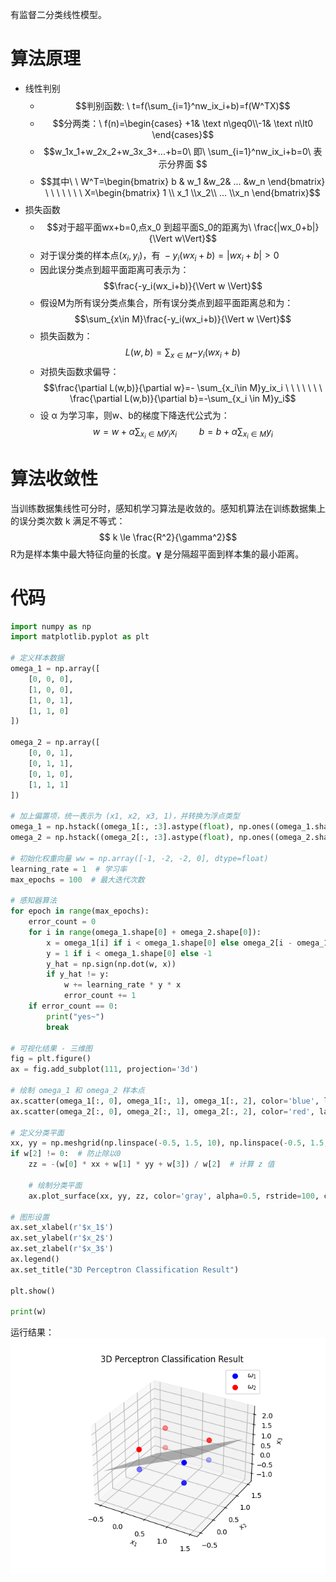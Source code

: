 有监督二分类线性模型。
# 算法原理

+ 线性判别
	+ $$判别函数: \ t=f(\sum_{i=1}^nw_ix_i+b)=f(W^TX)$$
	+ $$分两类：\ f(n)=\begin{cases} +1& \text n\geq0\\-1& \text n\lt0 \end{cases}$$
	+ $$w_1x_1+w_2x_2+w_3x_3+...+b=0\  即\ \sum_{i=1}^nw_ix_i+b=0\ 表示分界面 $$
	+ $$其中\ \ W^T=\begin{bmatrix} b & w_1 &w_2& ... &w_n \end{bmatrix} \ \ \ \ \ \ \ X=\begin{bmatrix} 1 \\ x_1 \\x_2\\ ... \\x_n \end{bmatrix}$$
+ 损失函数
	+ $$对于超平面wx+b=0,点x_0 到超平面S_0的距离为\ \frac{|wx_0+b|}{\Vert w\Vert}$$
	+ 对于误分类的样本点$(x_i,y_i)$，有$\ -y_i(wx_i+b) = |wx_i+b| \gt 0$
	+ 因此误分类点到超平面距离可表示为：$$\frac{-y_i(wx_i+b)}{\Vert w \Vert}$$
	+ 假设M为所有误分类点集合，所有误分类点到超平面距离总和为：$$\sum_{x\in M}\frac{-y_i(wx_i+b)}{\Vert w \Vert}$$
	+ 损失函数为：$$L(w,b)=\sum_{x\in M} {-y_i(wx_i+b)}$$
	+ 对损失函数求偏导：$$\frac{\partial L(w,b)}{\partial w}=- \sum_{x_i\in M}y_ix_i \ \ \ \ \ \ \  \frac{\partial L(w,b)}{\partial b}=-\sum_{x_i \in M}y_i$$
	+ 设 α 为学习率，则w、b的梯度下降迭代公式为：$$w=w+\alpha \sum_{x_i \in M}y_ix_i \ \ \ \ \ \ \ \ \  b=b+\alpha \sum_{x_i \in M}y_i$$


# 算法收敛性
当训练数据集线性可分时，感知机学习算法是收敛的。感知机算法在训练数据集上的误分类次数 k 满足不等式：$$ k \le \frac{R^2}{\gamma^2}$$R为是样本集中最大特征向量的长度。**γ** 是分隔超平面到样本集的最小距离。

# 代码

```python
import numpy as np  
import matplotlib.pyplot as plt  
  
# 定义样本数据  
omega_1 = np.array([  
    [0, 0, 0],  
    [1, 0, 0],  
    [1, 0, 1],  
    [1, 1, 0]  
])  
  
omega_2 = np.array([  
    [0, 0, 1],  
    [0, 1, 1],  
    [0, 1, 0],  
    [1, 1, 1]  
])  
  
# 加上偏置项，统一表示为 (x1, x2, x3, 1)，并转换为浮点类型  
omega_1 = np.hstack((omega_1[:, :3].astype(float), np.ones((omega_1.shape[0], 1), dtype=float)))  
omega_2 = np.hstack((omega_2[:, :3].astype(float), np.ones((omega_2.shape[0], 1), dtype=float)))  
  
# 初始化权重向量 ww = np.array([-1, -2, -2, 0], dtype=float)  
learning_rate = 1  # 学习率  
max_epochs = 100  # 最大迭代次数  
  
# 感知器算法  
for epoch in range(max_epochs):  
    error_count = 0  
    for i in range(omega_1.shape[0] + omega_2.shape[0]):  
        x = omega_1[i] if i < omega_1.shape[0] else omega_2[i - omega_1.shape[0]]  
        y = 1 if i < omega_1.shape[0] else -1  
        y_hat = np.sign(np.dot(w, x))  
        if y_hat != y:  
            w += learning_rate * y * x  
            error_count += 1  
    if error_count == 0:  
        print("yes~")  
        break  
  
# 可视化结果 - 三维图  
fig = plt.figure()  
ax = fig.add_subplot(111, projection='3d')  
  
# 绘制 omega_1 和 omega_2 样本点  
ax.scatter(omega_1[:, 0], omega_1[:, 1], omega_1[:, 2], color='blue', label=r'$\omega_1$', s=50)  
ax.scatter(omega_2[:, 0], omega_2[:, 1], omega_2[:, 2], color='red', label=r'$\omega_2$', s=50)  
  
# 定义分类平面  
xx, yy = np.meshgrid(np.linspace(-0.5, 1.5, 10), np.linspace(-0.5, 1.5, 10))  
if w[2] != 0:  # 防止除以0  
    zz = -(w[0] * xx + w[1] * yy + w[3]) / w[2]  # 计算 z 值  
  
    # 绘制分类平面  
    ax.plot_surface(xx, yy, zz, color='gray', alpha=0.5, rstride=100, cstride=100)  
  
# 图形设置  
ax.set_xlabel(r'$x_1$')  
ax.set_ylabel(r'$x_2$')  
ax.set_zlabel(r'$x_3$')  
ax.legend()  
ax.set_title("3D Perceptron Classification Result")  
  
plt.show()  
  
print(w)
```
运行结果：
![](./imgs/Pasted%20image%2020241109223933.png)